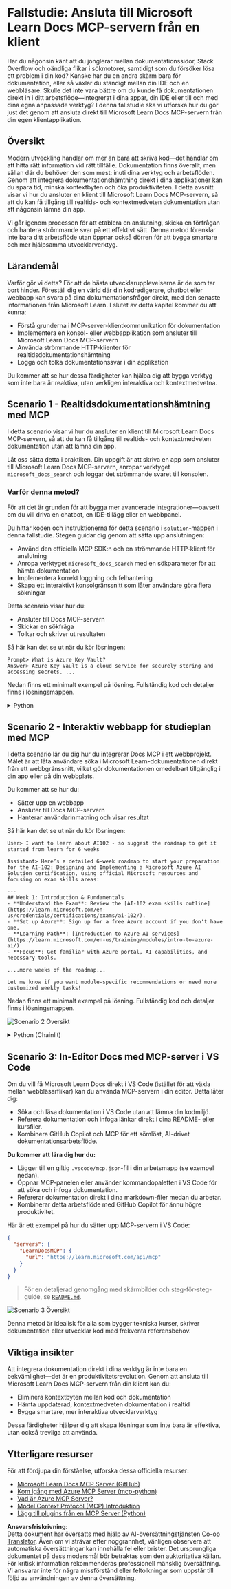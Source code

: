 <!--
CO_OP_TRANSLATOR_METADATA:
{
  "original_hash": "4319d291c9d124ecafea52b3d04bfa0e",
  "translation_date": "2025-07-14T06:25:05+00:00",
  "source_file": "09-CaseStudy/docs-mcp/README.md",
  "language_code": "sv"
}
-->
# Fallstudie: Ansluta till Microsoft Learn Docs MCP-servern från en klient

Har du någonsin känt att du jonglerar mellan dokumentationssidor, Stack Overflow och oändliga flikar i sökmotorer, samtidigt som du försöker lösa ett problem i din kod? Kanske har du en andra skärm bara för dokumentation, eller så växlar du ständigt mellan din IDE och en webbläsare. Skulle det inte vara bättre om du kunde få dokumentationen direkt in i ditt arbetsflöde—integrerat i dina appar, din IDE eller till och med dina egna anpassade verktyg? I denna fallstudie ska vi utforska hur du gör just det genom att ansluta direkt till Microsoft Learn Docs MCP-servern från din egen klientapplikation.

## Översikt

Modern utveckling handlar om mer än bara att skriva kod—det handlar om att hitta rätt information vid rätt tillfälle. Dokumentation finns överallt, men sällan där du behöver den som mest: inuti dina verktyg och arbetsflöden. Genom att integrera dokumentationshämtning direkt i dina applikationer kan du spara tid, minska kontextbyten och öka produktiviteten. I detta avsnitt visar vi hur du ansluter en klient till Microsoft Learn Docs MCP-servern, så att du kan få tillgång till realtids- och kontextmedveten dokumentation utan att någonsin lämna din app.

Vi går igenom processen för att etablera en anslutning, skicka en förfrågan och hantera strömmande svar på ett effektivt sätt. Denna metod förenklar inte bara ditt arbetsflöde utan öppnar också dörren för att bygga smartare och mer hjälpsamma utvecklarverktyg.

## Lärandemål

Varför gör vi detta? För att de bästa utvecklarupplevelserna är de som tar bort hinder. Föreställ dig en värld där din kodredigerare, chatbot eller webbapp kan svara på dina dokumentationsfrågor direkt, med den senaste informationen från Microsoft Learn. I slutet av detta kapitel kommer du att kunna:

- Förstå grunderna i MCP-server-klientkommunikation för dokumentation
- Implementera en konsol- eller webbapplikation som ansluter till Microsoft Learn Docs MCP-servern
- Använda strömmande HTTP-klienter för realtidsdokumentationshämtning
- Logga och tolka dokumentationssvar i din applikation

Du kommer att se hur dessa färdigheter kan hjälpa dig att bygga verktyg som inte bara är reaktiva, utan verkligen interaktiva och kontextmedvetna.

## Scenario 1 - Realtidsdokumentationshämtning med MCP

I detta scenario visar vi hur du ansluter en klient till Microsoft Learn Docs MCP-servern, så att du kan få tillgång till realtids- och kontextmedveten dokumentation utan att lämna din app.

Låt oss sätta detta i praktiken. Din uppgift är att skriva en app som ansluter till Microsoft Learn Docs MCP-servern, anropar verktyget `microsoft_docs_search` och loggar det strömmande svaret till konsolen.

### Varför denna metod?
För att det är grunden för att bygga mer avancerade integrationer—oavsett om du vill driva en chatbot, en IDE-tillägg eller en webbpanel.

Du hittar koden och instruktionerna för detta scenario i [`solution`](./solution/README.md)-mappen i denna fallstudie. Stegen guidar dig genom att sätta upp anslutningen:
- Använd den officiella MCP SDK:n och en strömmande HTTP-klient för anslutning
- Anropa verktyget `microsoft_docs_search` med en sökparameter för att hämta dokumentation
- Implementera korrekt loggning och felhantering
- Skapa ett interaktivt konsolgränssnitt som låter användare göra flera sökningar

Detta scenario visar hur du:
- Ansluter till Docs MCP-servern
- Skickar en sökfråga
- Tolkar och skriver ut resultaten

Så här kan det se ut när du kör lösningen:

```
Prompt> What is Azure Key Vault?
Answer> Azure Key Vault is a cloud service for securely storing and accessing secrets. ...
```

Nedan finns ett minimalt exempel på lösning. Fullständig kod och detaljer finns i lösningsmappen.

<details>
<summary>Python</summary>

```python
import asyncio
from mcp.client.streamable_http import streamablehttp_client
from mcp import ClientSession

async def main():
    async with streamablehttp_client("https://learn.microsoft.com/api/mcp") as (read_stream, write_stream, _):
        async with ClientSession(read_stream, write_stream) as session:
            await session.initialize()
            result = await session.call_tool("microsoft_docs_search", {"query": "Azure Functions best practices"})
            print(result.content)

if __name__ == "__main__":
    asyncio.run(main())
```

- För fullständig implementation och loggning, se [`scenario1.py`](../../../../09-CaseStudy/docs-mcp/solution/python/scenario1.py).
- För installations- och användarinstruktioner, se [`README.md`](./solution/python/README.md) i samma mapp.
</details>

## Scenario 2 - Interaktiv webbapp för studieplan med MCP

I detta scenario lär du dig hur du integrerar Docs MCP i ett webbprojekt. Målet är att låta användare söka i Microsoft Learn-dokumentationen direkt från ett webbgränssnitt, vilket gör dokumentationen omedelbart tillgänglig i din app eller på din webbplats.

Du kommer att se hur du:
- Sätter upp en webbapp
- Ansluter till Docs MCP-servern
- Hanterar användarinmatning och visar resultat

Så här kan det se ut när du kör lösningen:

```
User> I want to learn about AI102 - so suggest the roadmap to get it started from learn for 6 weeks

Assistant> Here’s a detailed 6-week roadmap to start your preparation for the AI-102: Designing and Implementing a Microsoft Azure AI Solution certification, using official Microsoft resources and focusing on exam skills areas:

---
## Week 1: Introduction & Fundamentals
- **Understand the Exam**: Review the [AI-102 exam skills outline](https://learn.microsoft.com/en-us/credentials/certifications/exams/ai-102/).
- **Set up Azure**: Sign up for a free Azure account if you don't have one.
- **Learning Path**: [Introduction to Azure AI services](https://learn.microsoft.com/en-us/training/modules/intro-to-azure-ai/)
- **Focus**: Get familiar with Azure portal, AI capabilities, and necessary tools.

....more weeks of the roadmap...

Let me know if you want module-specific recommendations or need more customized weekly tasks!
```

Nedan finns ett minimalt exempel på lösning. Fullständig kod och detaljer finns i lösningsmappen.

![Scenario 2 Översikt](../../../../translated_images/scenario2.0c92726d5cd81f68238e5ba65f839a0b300d5b74b8ca7db28bc8f900c3e7d037.sv.png)

<details>
<summary>Python (Chainlit)</summary>

Chainlit är ett ramverk för att bygga konverserande AI-webbappar. Det gör det enkelt att skapa interaktiva chatbots och assistenter som kan anropa MCP-verktyg och visa resultat i realtid. Perfekt för snabb prototypframtagning och användarvänliga gränssnitt.

```python
import chainlit as cl
import requests

MCP_URL = "https://learn.microsoft.com/api/mcp"

@cl.on_message
def handle_message(message):
    query = {"question": message}
    response = requests.post(MCP_URL, json=query)
    if response.ok:
        result = response.json()
        cl.Message(content=result.get("answer", "No answer found.")).send()
    else:
        cl.Message(content="Error: " + response.text).send()
```

- För fullständig implementation, se [`scenario2.py`](../../../../09-CaseStudy/docs-mcp/solution/python/scenario2.py).
- För installations- och körinstruktioner, se [`README.md`](./solution/python/README.md).
</details>

## Scenario 3: In-Editor Docs med MCP-server i VS Code

Om du vill få Microsoft Learn Docs direkt i VS Code (istället för att växla mellan webbläsarflikar) kan du använda MCP-servern i din editor. Detta låter dig:
- Söka och läsa dokumentation i VS Code utan att lämna din kodmiljö.
- Referera dokumentation och infoga länkar direkt i dina README- eller kursfiler.
- Kombinera GitHub Copilot och MCP för ett sömlöst, AI-drivet dokumentationsarbetsflöde.

**Du kommer att lära dig hur du:**
- Lägger till en giltig `.vscode/mcp.json`-fil i din arbetsmapp (se exempel nedan).
- Öppnar MCP-panelen eller använder kommandopaletten i VS Code för att söka och infoga dokumentation.
- Refererar dokumentation direkt i dina markdown-filer medan du arbetar.
- Kombinerar detta arbetsflöde med GitHub Copilot för ännu högre produktivitet.

Här är ett exempel på hur du sätter upp MCP-servern i VS Code:

```json
{
  "servers": {
    "LearnDocsMCP": {
      "url": "https://learn.microsoft.com/api/mcp"
    }
  }
}
```

</details>

> För en detaljerad genomgång med skärmbilder och steg-för-steg-guide, se [`README.md`](./solution/scenario3/README.md).

![Scenario 3 Översikt](../../../../translated_images/step4-prompt-chat.12187bb001605efc5077992b621f0fcd1df12023c5dce0464f8eb8f3d595218f.sv.png)

Denna metod är idealisk för alla som bygger tekniska kurser, skriver dokumentation eller utvecklar kod med frekventa referensbehov.

## Viktiga insikter

Att integrera dokumentation direkt i dina verktyg är inte bara en bekvämlighet—det är en produktivitetsrevolution. Genom att ansluta till Microsoft Learn Docs MCP-servern från din klient kan du:

- Eliminera kontextbyten mellan kod och dokumentation
- Hämta uppdaterad, kontextmedveten dokumentation i realtid
- Bygga smartare, mer interaktiva utvecklarverktyg

Dessa färdigheter hjälper dig att skapa lösningar som inte bara är effektiva, utan också trevliga att använda.

## Ytterligare resurser

För att fördjupa din förståelse, utforska dessa officiella resurser:

- [Microsoft Learn Docs MCP Server (GitHub)](https://github.com/MicrosoftDocs/mcp)
- [Kom igång med Azure MCP Server (mcp-python)](https://learn.microsoft.com/en-us/azure/developer/azure-mcp-server/get-started#create-the-python-app)
- [Vad är Azure MCP Server?](https://learn.microsoft.com/en-us/azure/developer/azure-mcp-server/)
- [Model Context Protocol (MCP) Introduktion](https://modelcontextprotocol.io/introduction)
- [Lägg till plugins från en MCP Server (Python)](https://learn.microsoft.com/en-us/semantic-kernel/concepts/plugins/adding-mcp-plugins)

**Ansvarsfriskrivning**:  
Detta dokument har översatts med hjälp av AI-översättningstjänsten [Co-op Translator](https://github.com/Azure/co-op-translator). Även om vi strävar efter noggrannhet, vänligen observera att automatiska översättningar kan innehålla fel eller brister. Det ursprungliga dokumentet på dess modersmål bör betraktas som den auktoritativa källan. För kritisk information rekommenderas professionell mänsklig översättning. Vi ansvarar inte för några missförstånd eller feltolkningar som uppstår till följd av användningen av denna översättning.